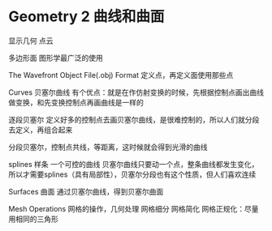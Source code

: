 # Geometry 2 曲线和曲面

显示几何
点云

多边形面 图形学最广泛的使用

The Wavefront Object File(.obj) Format
定义点，再定义面使用那些点


Curves
贝塞尔曲线
有个优点：就是在作仿射变换的时候，先根据控制点画出曲线做变换，和先变换控制点再画曲线是一样的

逐段贝塞尔
定义好多的控制点去画贝塞尔曲线，是很难控制的，所以人们就分段去定义，再组合起来

分段贝塞尔，控制点共线，等距离，这时候就会得到光滑的曲线

splines 样条
一个可控的曲线
贝塞尔曲线只要动一个点，整条曲线都发生变化，所以才需要splines（具有局部性），贝塞尔分段也有这个性质，但人们喜欢连续

Surfaces 曲面
通过贝塞尔曲线，得到贝塞尔曲面

Mesh Operations 网格的操作，几何处理
网格细分
网格简化
网格正规化：尽量用相同的三角形
